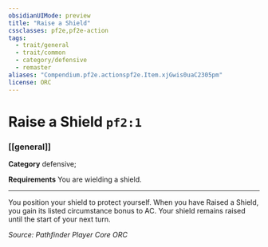 ```yaml
---
obsidianUIMode: preview
title: "Raise a Shield"
cssclasses: pf2e,pf2e-action
tags:
  - trait/general
  - trait/common
  - category/defensive
  - remaster
aliases: "Compendium.pf2e.actionspf2e.Item.xjGwis0uaC2305pm"
license: ORC
---
```

# Raise a Shield `pf2:1`

### [[general]]

**Category** defensive; 




**Requirements** You are wielding a shield.

* * *

You position your shield to protect yourself. When you have Raised a Shield, you gain its listed circumstance bonus to AC. Your shield remains raised until the start of your next turn.

*Source: Pathfinder Player Core*
*ORC*